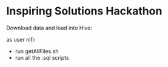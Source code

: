 # Inspiring Solutions Hackathon

Download data and load into Hive:

as user nifi:
* run getAllFiles.sh
* run all the .sql scripts